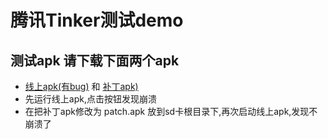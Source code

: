 # 腾讯Tinker测试demo
## 测试apk 请下载下面两个apk
 - [线上apk(有bug)](https://github.com/niezhiyang/StudyDemo/raw/master/TinkerDemo/demo.apk?raw=true) 和 [补丁apk)](https://github.com/niezhiyang/StudyDemo/blob/master/TinkerDemo/patch.apk?raw=true)
 - 先运行线上apk,点击按钮发现崩溃
 - 在把补丁apk修改为 patch.apk 放到sd卡根目录下,再次启动线上apk,发现不崩溃了
